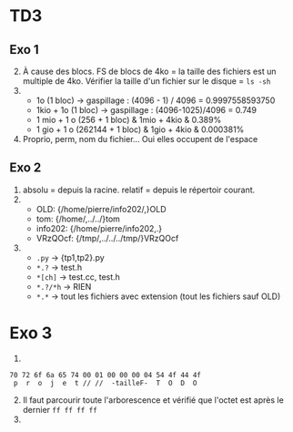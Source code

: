 # TD3

## Exo 1

2. À cause des blocs. FS de blocs de 4ko = la taille des fichiers est un multiple de 4ko. Vérifier la taille d'un fichier sur le disque = `ls -sh`
3. 
    - 1o (1 bloc) -> gaspillage : (4096 - 1) / 4096 = 0.9997558593750
    - 1kio + 1o (1 bloc) -> gaspillage : (4096-1025)/4096 = 0.749 
    - 1 mio + 1 o (256 + 1 bloc) & 1mio + 4kio    & 0.389%
    - 1 gio + 1 o (262144 + 1 bloc)  & 1gio + 4kio    & 0.000381%
4. Proprio, perm, nom du fichier... Oui elles occupent de l'espace

## Exo 2

1. absolu = depuis la racine. relatif = depuis le répertoir courant.
2. 
    - OLD: {/home/pierre/info202/,}OLD
    - tom: {/home/,../../}tom
    - info202: {/home/pierre/info202,.}
    - VRzQOcf: {/tmp/,../../../tmp/}VRzQOcf
3. 
    - `.py` -> {tp1,tp2}.py
    - `*.?` -> test.h
    - `*[ch]` -> test.cc, test.h
    - `*.?/*h` -> RIEN
    - `*.*` -> tout les fichiers avec extension (tout les fichiers sauf OLD)

# Exo 3

1. 
```
70 72 6f 6a 65 74 00 01 00 00 00 04 54 4f 44 4f
 p  r  o  j  e  t // //  -tailleF-  T  O  D  O
```
2. Il faut parcourir toute l'arborescence et vérifié que l'octet est après le dernier `ff ff ff ff`
3.
